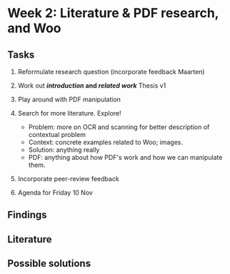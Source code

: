 # Week 2: Literature & PDF research, and Woo

## Tasks

1. Reformulate research question (incorporate feedback Maarten)
2. Work out **_introduction_ and _related work_** Thesis v1
3. Play around with PDF manipulation
4. Search for more literature. Explore!

   - Problem: more on OCR and scanning for better description of contextual problem
   - Context: concrete examples related to Woo; images.
   - Solution: anything really
   - PDF: anything about how PDF's work and how we can manipulate them.

5. Incorporate peer-review feedback
6. Agenda for Friday 10 Nov

## Findings

## Literature

## Possible solutions
